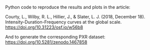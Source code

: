 Python code to reproduce the results and plots in the article:

Courty, L., Wilby, R. L., Hillier, J., & Slater, L. J. (2018, December 18).
Intensity-Duration-Frequency curves at the global scale.
https://doi.org/10.31223/osf.io/w56b8

And to generate the corresponding PXR dataset:
https://doi.org/10.5281/zenodo.1467858
